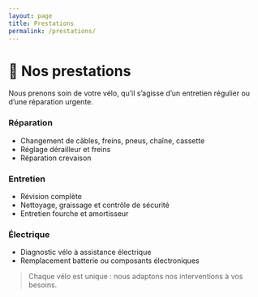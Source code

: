 ```yaml
---
layout: page
title: Prestations
permalink: /prestations/
---
```


# 🔧 Nos prestations

Nous prenons soin de votre vélo, qu’il s’agisse d’un entretien régulier ou d’une réparation urgente.

### Réparation
- Changement de câbles, freins, pneus, chaîne, cassette
- Réglage dérailleur et freins
- Réparation crevaison

### Entretien
- Révision complète
- Nettoyage, graissage et contrôle de sécurité
- Entretien fourche et amortisseur

### Électrique
- Diagnostic vélo à assistance électrique
- Remplacement batterie ou composants électroniques

> Chaque vélo est unique : nous adaptons nos interventions à vos besoins.
